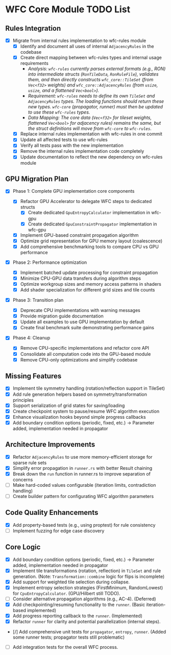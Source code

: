 # WFC Core Module TODO List

## Rules Integration

- [x] Migrate from internal rules implementation to wfc-rules module
  - [x] Identify and document all uses of internal `AdjacencyRules` in the codebase
  - [x] Create direct mapping between wfc-rules types and internal usage requirements
    - _Analysis: `wfc-rules` currently parses external formats (e.g., RON) into intermediate structs (`RonTileData`, `RonRuleFile`), validates them, and then directly constructs `wfc_core::TileSet` (from `Vec<f32>` weights) and `wfc_core::AdjacencyRules` (from `usize`, `usize`, and a flattened `Vec<bool>`)._
    - _Requirement: `wfc-rules` needs to define its *own* `TileSet` and `AdjacencyRules` types. The loading functions should return these new types. `wfc-core` (propagator, runner) must then be updated to use these `wfc-rules` types._
    - _Data Mapping: The core data (`Vec<f32>` for tileset weights, flattened `Vec<bool>` for adjacency rules) remains the same, but the struct definitions will move from `wfc-core` to `wfc-rules`._
  - [x] Replace internal rules implementation with wfc-rules in one commit
  - [x] Update all affected tests to use wfc-rules
  - [x] Verify all tests pass with the new implementation
  - [x] Remove the internal rules implementation code completely
  - [x] Update documentation to reflect the new dependency on wfc-rules module

## GPU Migration Plan

- [x] Phase 1: Complete GPU implementation core components

  - [x] Refactor GPU Accelerator to delegate WFC steps to dedicated structs
    - [x] Create dedicated `GpuEntropyCalculator` implementation in wfc-gpu
    - [x] Create dedicated `GpuConstraintPropagator` implementation in wfc-gpu
  - [x] Implement GPU-based constraint propagation algorithm
  - [x] Optimize grid representation for GPU memory layout (coalescence)
  - [x] Add comprehensive benchmarking tools to compare CPU vs GPU performance

- [x] Phase 2: Performance optimization

  - [x] Implement batched update processing for constraint propagation
  - [x] Minimize CPU-GPU data transfers during algorithm steps
  - [x] Optimize workgroup sizes and memory access patterns in shaders
  - [x] Add shader specialization for different grid sizes and tile counts

- [x] Phase 3: Transition plan

  - [x] Deprecate CPU implementations with warning messages
  - [x] Provide migration guide documentation
  - [x] Update all examples to use GPU implementation by default
  - [x] Create final benchmark suite demonstrating performance gains

- [x] Phase 4: Cleanup
  - [x] Remove CPU-specific implementations and refactor core API
  - [x] Consolidate all computation code into the GPU-based module
  - [x] Remove CPU-only optimizations and simplify codebase

## Missing Features

- [x] Implement tile symmetry handling (rotation/reflection support in TileSet)
- [x] Add rule generation helpers based on symmetry/transformation principles
- [x] Support serialization of grid states for saving/loading
- [x] Create checkpoint system to pause/resume WFC algorithm execution
- [x] Enhance visualization hooks beyond simple progress callbacks
- [x] Add boundary condition options (periodic, fixed, etc.) -> Parameter added, implementation needed in propagator

## Architecture Improvements

- [x] Refactor `AdjacencyRules` to use more memory-efficient storage for sparse rule sets
- [x] Simplify error propagation in `runner.rs` with better Result chaining
- [x] Break down the `run` function in runner.rs to improve separation of concerns
- [ ] Make hard-coded values configurable (iteration limits, contradiction handling)
- [ ] Create builder pattern for configurating WFC algorithm parameters

## Code Quality Enhancements

- [x] Add property-based tests (e.g., using proptest) for rule consistency
- [ ] Implement fuzzing for edge case discovery

## Core Logic

- [x] Add boundary condition options (periodic, fixed, etc.) -> Parameter added, implementation needed in propagator
- [x] Implement tile transformations (rotation, reflection) in `TileSet` and rule generation. (Note: `Transformation::combine` logic for flips is incomplete)
- [x] Add support for weighted tile selection during collapse.
- [x] Implement entropy selection strategies (FirstMinimum, RandomLowest) for `CpuEntropyCalculator`. (GPU/Hilbert still TODO).
- [ ] Consider alternative propagation algorithms (e.g., AC-4). (Deferred)
- [x] Add checkpointing/resuming functionality to the `runner`. (Basic iteration-based implemented)
- [x] Add progress reporting callback to the `runner`. (Implemented)
- [x] Refactor `runner` for clarity and potential parallelization (internal steps).
- [/] Add comprehensive unit tests for `propagator`, `entropy`, `runner`. (Added some runner tests; propagator tests still problematic)
- [ ] Add integration tests for the overall WFC process.
